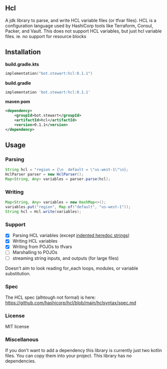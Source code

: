## Hcl
A jdk library to parse, and write HCL variable files (or tfvar files). HCL is a configuration language used by HashiCorp tools like Terraform, Consul, Packer, and Vault. This does not support HCL variables, but just hcl variable files. ie. no support for resource blocks

## Installation

**build.gradle.kts**
```kotlin
implementation("bot.stewart:hcl:0.1.1")
```

**build.gradle**
```groovy
implementation 'bot.stewart:hcl:0.1.1'
```

**maven pom**
```xml
<dependency>
    <groupId>bot.stewart</groupId>
    <artifactId>hcl</artifactId>
    <version>0.1.1</version>
</dependency>
```

## Usage

### Parsing

```java
String hcl = "region = {\n  default = \"us-west-1\"\n};
HclParser parser = new HclParser();
Map<String, Any> variables = parser.parse(hcl);
```

### Writing

```java
Map<String, Any> variables = new HashMap<>();
variables.put("region", Map.of("default", "us-west-1"));
String hcl = Hcl.write(variables);
```

### Support

- [x] Parsing HCL variables (except [indented heredoc strings](https://developer.hashicorp.com/terraform/language/expressions/strings#indented-heredocs))
- [x] Writing HCL variables
- [x] Writing from POJOs to tfvars
- [ ] Marshalling to POJOs
- [ ] streaming string inputs, and outputs (for large files)

Doesn't aim to look reading for_each loops, modules, or variable substitution.

### Spec
The HCL spec (alhtough not formal) is here:
https://github.com/hashicorp/hcl/blob/main/hclsyntax/spec.md

### License
MIT license

### Miscellanous
If you don't want to add a dependency this library is currently just two kotlin files. You can copy them into your project. This library has no dependencies. 

